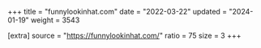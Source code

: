 +++
title = "funnylookinhat.com"
date = "2022-03-22"
updated = "2024-01-19"
weight = 3543

[extra]
source = "https://funnylookinhat.com/"
ratio = 75
size = 3
+++
